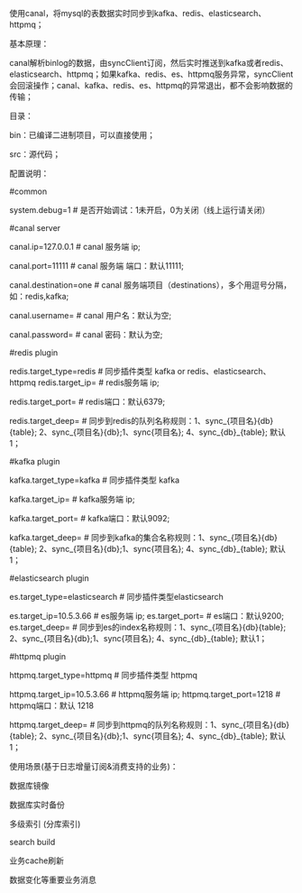 使用canal，将mysql的表数据实时同步到kafka、redis、elasticsearch、httpmq；  



基本原理：

canal解析binlog的数据，由syncClient订阅，然后实时推送到kafka或者redis、elasticsearch、httpmq；如果kafka、redis、es、httpmq服务异常，syncClient会回滚操作；canal、kafka、redis、es、httpmq的异常退出，都不会影响数据的传输；



目录：

bin：已编译二进制项目，可以直接使用；

src：源代码；



配置说明：



\#common

system.debug=1 \# 是否开始调试：1未开启，0为关闭（线上运行请关闭）



\#canal server

canal.ip=127.0.0.1 \# canal 服务端 ip;

canal.port=11111 \# canal 服务端 端口：默认11111;

canal.destination=one \# canal 服务端项目（destinations），多个用逗号分隔，如：redis,kafka;

canal.username= \# canal 用户名：默认为空;

canal.password= \# canal 密码：默认为空;



\#redis plugin

redis.target\_type=redis \# 同步插件类型 kafka or redis、elasticsearch、httpmq redis.target\_ip= \# redis服务端 ip;

redis.target\_port= \# redis端口：默认6379;

redis.target\_deep= \# 同步到redis的队列名称规则：1、sync\_{项目名}{db}{table}; 2、sync\_{项目名}{db};1、sync{项目名}; 4、sync\_{db}\_{table}; 默认1；



\#kafka plugin

kafka.target\_type=kafka \# 同步插件类型 kafka

kafka.target\_ip= \# kafka服务端 ip;

kafka.target\_port= \# kafka端口：默认9092;

kafka.target\_deep= \# 同步到kafka的集合名称规则：1、sync\_{项目名}{db}{table}; 2、sync\_{项目名}{db};1、sync{项目名}; 4、sync\_{db}\_{table}; 默认1；



\#elasticsearch plugin

es.target\_type=elasticsearch \# 同步插件类型elasticsearch

es.target\_ip=10.5.3.66 \# es服务端 ip; es.target\_port= \# es端口：默认9200; es.target\_deep= \# 同步到es的index名称规则：1、sync\_{项目名}{db}{table}; 2、sync\_{项目名}{db};1、sync{项目名}; 4、sync\_{db}\_{table}; 默认1；



\#httpmq plugin

httpmq.target\_type=httpmq \# 同步插件类型 httpmq

httpmq.target\_ip=10.5.3.66 \# httpmq服务端 ip; httpmq.target\_port=1218 \# httpmq端口：默认 1218

httpmq.target\_deep= \# 同步到httpmq的队列名称规则：1、sync\_{项目名}{db}{table}; 2、sync\_{项目名}{db};1、sync{项目名}; 4、sync\_{db}\_{table}; 默认1；



使用场景\(基于日志增量订阅&消费支持的业务\)：



数据库镜像

数据库实时备份

多级索引 \(分库索引\)

search build

业务cache刷新

数据变化等重要业务消息

